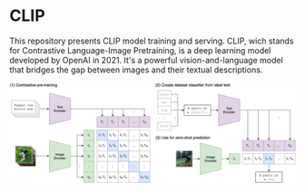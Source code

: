 # CLIP
This repository presents CLIP model training and serving. CLIP, wich stands for Contrastive Language-Image Pretraining,  is a deep learning model developed by OpenAI in 2021. It's a powerful vision-and-language model that bridges the gap between images and their textual descriptions.

![App Screenshot](assets/CLIP.png)
